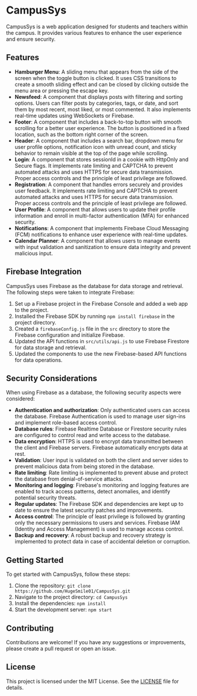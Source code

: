 # CampusSys

CampusSys is a web application designed for students and teachers within the campus. It provides various features to enhance the user experience and ensure security.

## Features

- **Hamburger Menu**: A sliding menu that appears from the side of the screen when the toggle button is clicked. It uses CSS transitions to create a smooth sliding effect and can be closed by clicking outside the menu area or pressing the escape key.
- **Newsfeed**: A component that displays posts with filtering and sorting options. Users can filter posts by categories, tags, or date, and sort them by most recent, most liked, or most commented. It also implements real-time updates using WebSockets or Firebase.
- **Footer**: A component that includes a back-to-top button with smooth scrolling for a better user experience. The button is positioned in a fixed location, such as the bottom right corner of the screen.
- **Header**: A component that includes a search bar, dropdown menu for user profile options, notification icon with unread count, and sticky behavior to remain visible at the top of the page while scrolling.
- **Login**: A component that stores sessionId in a cookie with HttpOnly and Secure flags. It implements rate limiting and CAPTCHA to prevent automated attacks and uses HTTPS for secure data transmission. Proper access controls and the principle of least privilege are followed.
- **Registration**: A component that handles errors securely and provides user feedback. It implements rate limiting and CAPTCHA to prevent automated attacks and uses HTTPS for secure data transmission. Proper access controls and the principle of least privilege are followed.
- **User Profile**: A component that allows users to update their profile information and enroll in multi-factor authentication (MFA) for enhanced security.
- **Notifications**: A component that implements Firebase Cloud Messaging (FCM) notifications to enhance user experience with real-time updates.
- **Calendar Planner**: A component that allows users to manage events with input validation and sanitization to ensure data integrity and prevent malicious input.

## Firebase Integration

CampusSys uses Firebase as the database for data storage and retrieval. The following steps were taken to integrate Firebase:

1. Set up a Firebase project in the Firebase Console and added a web app to the project.
2. Installed the Firebase SDK by running `npm install firebase` in the project directory.
3. Created a `firebaseConfig.js` file in the `src` directory to store the Firebase configuration and initialize Firebase.
4. Updated the API functions in `src/utils/api.js` to use Firebase Firestore for data storage and retrieval.
5. Updated the components to use the new Firebase-based API functions for data operations.

## Security Considerations

When using Firebase as a database, the following security aspects were considered:

- **Authentication and authorization**: Only authenticated users can access the database. Firebase Authentication is used to manage user sign-ins and implement role-based access control.
- **Database rules**: Firebase Realtime Database or Firestore security rules are configured to control read and write access to the database.
- **Data encryption**: HTTPS is used to encrypt data transmitted between the client and Firebase servers. Firebase automatically encrypts data at rest.
- **Validation**: User input is validated on both the client and server sides to prevent malicious data from being stored in the database.
- **Rate limiting**: Rate limiting is implemented to prevent abuse and protect the database from denial-of-service attacks.
- **Monitoring and logging**: Firebase's monitoring and logging features are enabled to track access patterns, detect anomalies, and identify potential security threats.
- **Regular updates**: The Firebase SDK and dependencies are kept up to date to ensure the latest security patches and improvements.
- **Access control**: The principle of least privilege is followed by granting only the necessary permissions to users and services. Firebase IAM (Identity and Access Management) is used to manage access control.
- **Backup and recovery**: A robust backup and recovery strategy is implemented to protect data in case of accidental deletion or corruption.

## Getting Started

To get started with CampusSys, follow these steps:

1. Clone the repository: `git clone https://github.com/HugeSmile01/CampusSys.git`
2. Navigate to the project directory: `cd CampusSys`
3. Install the dependencies: `npm install`
4. Start the development server: `npm start`

## Contributing

Contributions are welcome! If you have any suggestions or improvements, please create a pull request or open an issue.

## License

This project is licensed under the MIT License. See the [LICENSE](LICENSE) file for details.
